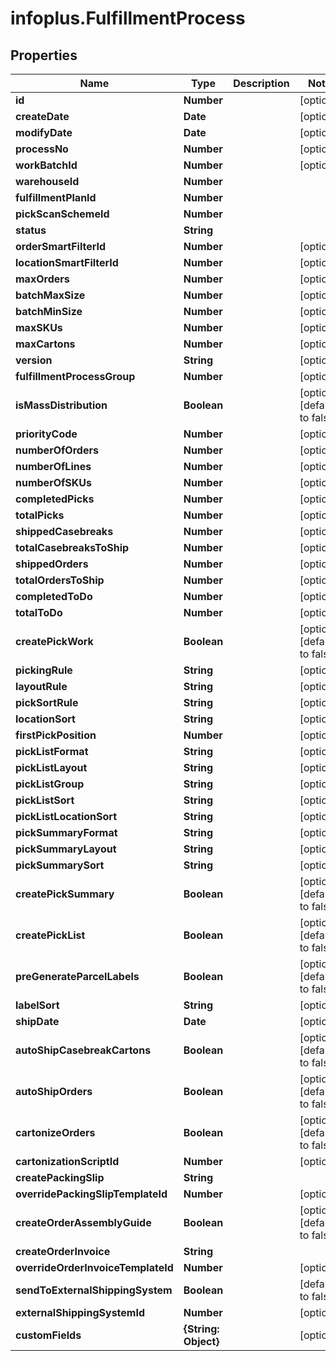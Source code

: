 # infoplus.FulfillmentProcess

## Properties
Name | Type | Description | Notes
------------ | ------------- | ------------- | -------------
**id** | **Number** |  | [optional] 
**createDate** | **Date** |  | [optional] 
**modifyDate** | **Date** |  | [optional] 
**processNo** | **Number** |  | [optional] 
**workBatchId** | **Number** |  | [optional] 
**warehouseId** | **Number** |  | 
**fulfillmentPlanId** | **Number** |  | 
**pickScanSchemeId** | **Number** |  | 
**status** | **String** |  | 
**orderSmartFilterId** | **Number** |  | [optional] 
**locationSmartFilterId** | **Number** |  | [optional] 
**maxOrders** | **Number** |  | [optional] 
**batchMaxSize** | **Number** |  | [optional] 
**batchMinSize** | **Number** |  | [optional] 
**maxSKUs** | **Number** |  | [optional] 
**maxCartons** | **Number** |  | [optional] 
**version** | **String** |  | [optional] 
**fulfillmentProcessGroup** | **Number** |  | [optional] 
**isMassDistribution** | **Boolean** |  | [optional] [default to false]
**priorityCode** | **Number** |  | [optional] 
**numberOfOrders** | **Number** |  | [optional] 
**numberOfLines** | **Number** |  | [optional] 
**numberOfSKUs** | **Number** |  | [optional] 
**completedPicks** | **Number** |  | [optional] 
**totalPicks** | **Number** |  | [optional] 
**shippedCasebreaks** | **Number** |  | [optional] 
**totalCasebreaksToShip** | **Number** |  | [optional] 
**shippedOrders** | **Number** |  | [optional] 
**totalOrdersToShip** | **Number** |  | [optional] 
**completedToDo** | **Number** |  | [optional] 
**totalToDo** | **Number** |  | [optional] 
**createPickWork** | **Boolean** |  | [optional] [default to false]
**pickingRule** | **String** |  | [optional] 
**layoutRule** | **String** |  | [optional] 
**pickSortRule** | **String** |  | [optional] 
**locationSort** | **String** |  | [optional] 
**firstPickPosition** | **Number** |  | [optional] 
**pickListFormat** | **String** |  | [optional] 
**pickListLayout** | **String** |  | [optional] 
**pickListGroup** | **String** |  | [optional] 
**pickListSort** | **String** |  | [optional] 
**pickListLocationSort** | **String** |  | [optional] 
**pickSummaryFormat** | **String** |  | [optional] 
**pickSummaryLayout** | **String** |  | [optional] 
**pickSummarySort** | **String** |  | [optional] 
**createPickSummary** | **Boolean** |  | [optional] [default to false]
**createPickList** | **Boolean** |  | [optional] [default to false]
**preGenerateParcelLabels** | **Boolean** |  | [optional] [default to false]
**labelSort** | **String** |  | [optional] 
**shipDate** | **Date** |  | [optional] 
**autoShipCasebreakCartons** | **Boolean** |  | [optional] [default to false]
**autoShipOrders** | **Boolean** |  | [optional] [default to false]
**cartonizeOrders** | **Boolean** |  | [optional] [default to false]
**cartonizationScriptId** | **Number** |  | [optional] 
**createPackingSlip** | **String** |  | 
**overridePackingSlipTemplateId** | **Number** |  | [optional] 
**createOrderAssemblyGuide** | **Boolean** |  | [optional] [default to false]
**createOrderInvoice** | **String** |  | 
**overrideOrderInvoiceTemplateId** | **Number** |  | [optional] 
**sendToExternalShippingSystem** | **Boolean** |  | [default to false]
**externalShippingSystemId** | **Number** |  | [optional] 
**customFields** | **{String: Object}** |  | [optional] 


